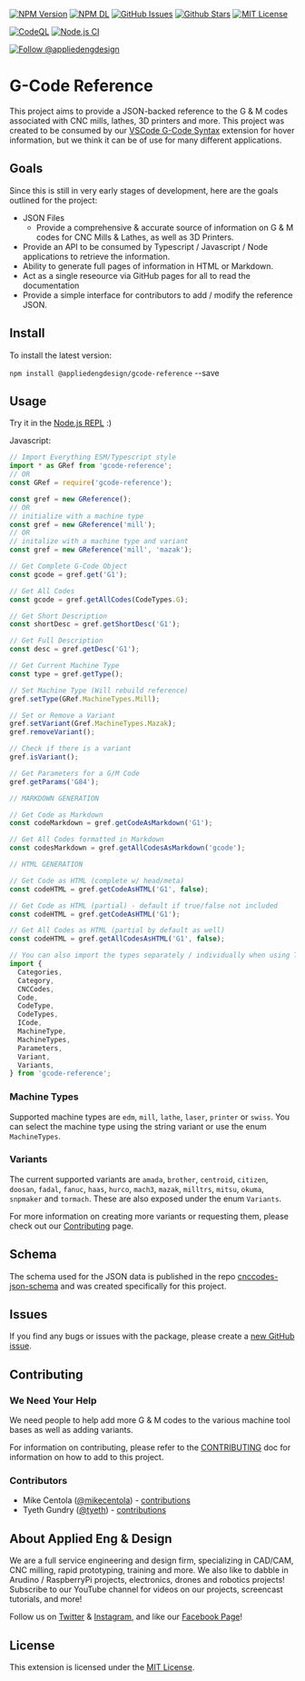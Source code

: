 [![NPM Version](https://badgen.net/npm/v/@appliedengdesign/gcode-reference)](https://www.npmjs.com/package/@appliedengdesign/gcode-reference) [![NPM DL](https://badgen.net/npm/dt/@appliedengdesign/gcode-reference)](https://www.npmjs.com/package/@appliedengdesign/gcode-reference) [![GitHub Issues](https://badgen.net/github/open-issues/appliedengdesign/gcode-reference)](https://github.com/appliedengdesign/gcode-reference/issues)
[![Github Stars](https://badgen.net/github/stars/appliedengdesign/gcode-reference)](https://github.com/appliedengdesign/gcode-reference) [![MIT License](https://badgen.net/badge/license/MIT)](https://opensource.org/licenses/MIT)

[![CodeQL](https://github.com/appliedengdesign/gcode-reference/actions/workflows/codeql.yml/badge.svg)](https://github.com/appliedengdesign/gcode-reference/actions/workflows/codeql.yml) [![Node.js CI](https://github.com/appliedengdesign/gcode-reference/actions/workflows/nodejs-ci.yml/badge.svg)](https://github.com/appliedengdesign/gcode-reference/actions/workflows/nodejs-ci.yml)

[![Follow @appliedengdesign](https://badgen.net/twitter/follow/appliedengdes)](https://twitter.com/appliedengdes)

# G-Code Reference

This project aims to provide a JSON-backed reference to the G & M codes associated with CNC mills, lathes, 3D printers and more. This project was created to be consumed by our [VSCode G-Code Syntax](https://github.com/appliedengdesign/vscode-gcode-syntax) extension for hover information, but we think it can be of use for many different applications.

## Goals

Since this is still in very early stages of development, here are the goals outlined for the project:

- JSON Files
  - Provide a comprehensive & accurate source of information on G & M codes for CNC Mills & Lathes, as well as 3D Printers.
- Provide an API to be consumed by Typescript / Javascript / Node applications to retrieve the information.
- Ability to generate full pages of information in HTML or Markdown.
- Act as a single reseource via GitHub pages for all to read the documentation
- Provide a simple interface for contributors to add / modify the reference JSON.

## Install

To install the latest version:

`npm install @appliedengdesign/gcode-reference` --save

## Usage

Try it in the [Node.js REPL](https://npm.runkit.com/%40appliedengdesign%2Fgcode-reference) :)

Javascript:

```javascript
// Import Everything ESM/Typescript style
import * as GRef from 'gcode-reference';
// OR
const GRef = require('gcode-reference');

const gref = new GReference();
// OR
// initialize with a machine type
const gref = new GReference('mill');
// OR
// initalize with a machine type and variant
const gref = new GReference('mill', 'mazak');

// Get Complete G-Code Object
const gcode = gref.get('G1');

// Get All Codes
const gcode = gref.getAllCodes(CodeTypes.G);

// Get Short Description
const shortDesc = gref.getShortDesc('G1');

// Get Full Description
const desc = gref.getDesc('G1');

// Get Current Machine Type
const type = gref.getType();

// Set Machine Type (Will rebuild reference)
gref.setType(GRef.MachineTypes.Mill);

// Set or Remove a Variant
gref.setVariant(Gref.MachineTypes.Mazak);
gref.removeVariant();

// Check if there is a variant
gref.isVariant();

// Get Parameters for a G/M Code
gref.getParams('G84');

// MARKDOWN GENERATION

// Get Code as Markdown
const codeMarkdown = gref.getCodeAsMarkdown('G1');

// Get All Codes formatted in Markdown
const codesMarkdown = gref.getAllCodesAsMarkdown('gcode');

// HTML GENERATION

// Get Code as HTML (complete w/ head/meta)
const codeHTML = gref.getCodeAsHTML('G1', false);

// Get Code as HTML (partial) - default if true/false not included
const codeHTML = gref.getCodeAsHTML('G1');

// Get All Codes as HTML (partial by default as well)
const codeHTML = gref.getAllCodesAsHTML('G1', false);

// You can also import the types separately / individually when using Typescript
import {
  Categories,
  Category,
  CNCCodes,
  Code,
  CodeType,
  CodeTypes,
  ICode,
  MachineType,
  MachineTypes,
  Parameters,
  Variant,
  Variants,
} from 'gcode-reference';
```

### Machine Types

Supported machine types are `edm`, `mill`, `lathe`, `laser`, `printer` or `swiss`. You can select the machine type using the string variant or use the enum `MachineTypes`.

### Variants

The current supported variants are `amada`, `brother`, `centroid`, `citizen`, `doosan`, `fadal`, `fanuc`, `haas`, `hurco`, `mach3`, `mazak`, `milltrs`, `mitsu`, `okuma`, `snpmaker` and `tormach`. These are also exposed under the enum `Variants`.

For more information on creating more variants or requesting them, please check out our [Contributing](CONTRIBUTING.md) page.

## Schema

The schema used for the JSON data is published in the repo [cnccodes-json-schema](https://github.com/appliedengdesign/cnccodes-json-schema) and was created specifically for this project.

## Issues

If you find any bugs or issues with the package, please create a [new GitHub issue](https://github.com/appliedengdesign/gcode-reference/issues).

## Contributing

### We Need Your Help

We need people to help add more G & M codes to the various machine tool bases as well as adding variants.

For information on contributing, please refer to the [CONTRIBUTING](https://github.com/appliedengdesign/gcode-reference/blob/master/CONTRIBUTING.md) doc for information on how to add to this project.

### Contributors

- Mike Centola ([@mikecentola](https://github.com/mikecentola)) - [contributions](https://github.com/appliedengdesign/gcode-reference/commits?author=mikecentola)
- Tyeth Gundry ([@tyeth](https://github.com/tyeth)) - [contributions](https://github.com/appliedengdesign/gcode-reference/commits?author=tyeth)

## About Applied Eng & Design

We are a full service engineering and design firm, specializing in CAD/CAM, CNC milling, rapid prototyping, training and more. We also like to dabble in Arudino / RaspberryPi projects, electronics, drones and robotics projects! Subscribe to our YouTube channel for videos on our projects, screencast tutorials, and more!

Follow us on [Twitter](https://twitter.com/appliedengdes) & [Instagram](https://instagram.com/appliedengdes), and like our [Facebook Page](https://facebook.com/appliedengdesign)!

## License

This extension is licensed under the [MIT License](https://opensource.org/licenses/MIT).
